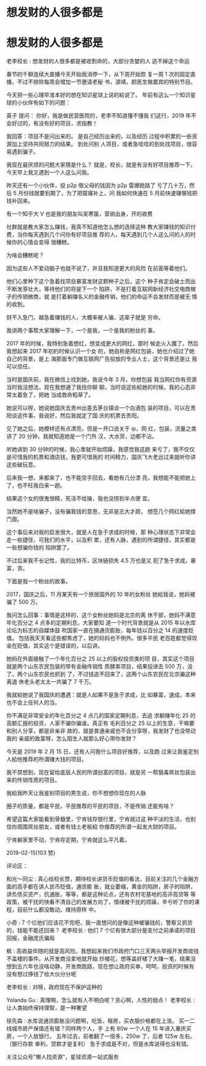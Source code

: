 # 想发财的人很多都是

# 想发财的人很多都是

老李校长 : 想发财的人很多都是被收割命的，大部分贪婪的人 逃不掉这个命运

春节的千聊连续大直播今天开始我消停一下，从下周开始恢 复一周 1 次的固定直播，不过不排除每周会增加一节邀请老秘 书，源靖，颜医生做嘉宾的特别节目。

今天把一些心理早准本好的想在知识星球上说的給说了。 年前有这么一个知识星球的小伙伴有如下的问题：

英子 提问： 你好，我是做民营医院的，老李不知道懂不懂我 们这行，2019 年不会好过的，有没有好的项目，求指教！

我回答：项目不是问出来的。 是自己经历出来的，以及经历 过程中积累的一些资源加上坚持共同努力的结果。 到处问别 人项目，或者急哇哇的到处找项目，很容易遇到骗子。

我现在最厌烦的问题大家猜是什么？ 就是，校长，就是有没有好项目推荐一下。 今天早上我又遇到一个人这么问我。

昨天还有一个小伙伴，投 p2p 借父母的钱因为 p2p 雷爆跑路了 亏了几十万，然后 5 月份钱就要到期了，为了把窟窿补上，问 我如何快速在 5 月前快速赚够钱把钱补回来。

有一个知乎大 V 也是我的朋友叫吴寒笛，营销出身，开的收费

社群就是教大家怎么赚钱，我真不知道他怎么想的选择这种 教大家赚钱的知识付费，当你每天遇到几个问你有好项目推 荐的人，每天遇到几个人这么问的人的时候你的心情会变得 很糟糕。

为啥会糟糕呢？

因为这些人不爱动脑子也就不说了，并且我知道更大的风险 在前面等着他们。

他们心里种下这个急着找项目暴富发财这颗种子之后，这个 种子肯定会破土而出不断发芽壮大，等待他们的将是下一个 陷阱，不是打着互联网新经济社交电商幌子的传销微商，就 是打着躺赚名义的金融传销，他们的命运不会发财而是被无 情的收割。

财不入急门，越急着赚钱的人，大概率被人骗，这辈子就是 穷命。

我讲两个事帮大家理解一下，一个是我，一个是我的粉丝的 事。

2017 年的时候，我特别急着想红，想变成更大的网红，那时 候走火入魔了。然后我想起来 2017 年初的时候认识一个女 的，她自称是网红包装，她也介绍过了她自己的背景，是上 海那面专门做互联网广告投放的专业人士，这个背景还是让 我可以信任。

当时是国庆前，我在微信上找到她，我说今年 3 月，你想包装 我当网红你有资源当时我没想法，现在我想通了我找你聊 聊。当时说这些給她的时候，我的心态非常太着急了，把她 当成救命稻草了。

她说可以呀，她说她国庆去贵州出差去茅台镇谈一个白酒包 装的项目，可以在贵阳谈这件事。我说好，然后我就定了国 庆的机票去贵阳。

见了她之后，她模样还有点漂亮，但是一开口说关于 ip，网 红，包装，流量之类讲了 20 分钟，我就知道她是一个门外 汉，大水货，边都不沾。

听她讲到 30 分钟的时候，我心里就开始烦躁，我感觉我这趟 来亏了，我不仅仅是可惜我的机票和酒店钱，我更可惜我的 时间精力，国庆飞大老远过来就听你讲这些破玩意。

后来我一想，来都来了，也不能空手回去，看她有几分漂 亮，我想能不能把她上了，也不枉我白来一趟。

结果这个女的很鬼很精，死活不给操，我也没捞到半点便 宜。

当然她不是啥骗子，没有骗我钱的意思，无非是志大才疏， 想签几个网红給她撑门面。

这个事后来对我的启发很大，就是人在急于求成的时候，那 种心理状态下非常会走一些捷径，可我们的水平，以及积 累，还有人脉，遇到的所谓捷径，其实都是一些想骗你钱的 陷阱罢了。

不过后来我不长记性，我的比特币，区块链损失 4.5 万也是又 犯了急于求成，暴富，贪。

下面是我一个粉丝的故事。

2017，国庆之后，11 月某天有一个旅居国外的 10 年的女粉丝 她給我说，她妈被骗了 500 万。

我问怎么回事：事情是这样的，这个女粉丝她妈是北京的离 休干部，她妈不满意年化百分之 4 点多的定期利息。大家要知 道一个时代背景就是从 2015 年以水库论坛为标志的自媒体鼓 吹国家一直在搞通货膨胀，每年钱以百分之 14 的速度贬值。 包括我天天看这些都焦虑了，她的妈妈也不例外。很多平民 老百姓都觉得现金在贬值，其实这个是错误的，以后讲。

她妈在外面接触了一个年化百分之 25 以上的股权投资类的项 目，其实这个项目就是两个山东农民包装的带有金融传销性 质酵素项目，结果投进去 500 万，没了。两个山东农民也抓到 了，不过钱追不回来了，这两个山东农民在北京骗这种离退 休老头老太太一共骗了 7 千万。

我就給她说了我国庆的遭遇：就是人如果不是急于求成，比 如暴富，速成，本来也不会上任何人的当。

你不满足非常安全的年化百分之 4 点几的国家定期利息，去追 求躺赚年化 25 的高额汇报的投资，人家不骗你骗谁。真正有 毛利百分之 25 以上的生意，干嘛要和别人分享，都是非亲非 故的，就是普通亲戚也不会分享呀，我发财了也没带动我的 亲戚的致富呀，怎么陌生人就那么好心带你发财？

今天是 2019 年 2 月 15 日，还有人问我什么项目好推荐，以及跑 过来让我鉴定别人給他推荐的所谓赚大钱的项目。

我不禁想到，现在留给底层人民的所谓创富的项目，就是另 一帮狠毒屌丝包装出来的传销性质的项目。

我給我昨天让我鉴别项目的男生说，你不想想你现在的人脉

圈子的质量，都是平民，平民推荐的平民的项目，不是传销 还能有啥？

希望这篇大家能看到骨髓里，宁肯钱存银行里，宁肯就过这 种平淡的生活，也别信你周围屌丝朋友，或者有钱土老板給 你推荐的所谓一起发大财的项目。

宁肯躺家里不动，宁肯存定期，宁肯就这么平凡着。

2019-02-15(103 赞)

评论区：

和光～同尘 : 真心给校长赞，期待校长讲货币贬值的看法，目前关注的几个金融方面的高手都在讲人民币贬值，通货膨 胀，就业萎缩，黄金的陷阱，房子的陷阱，讲负债买资产，抗通胀，等等，都是这种论点，还有农村宅基地的高评高贷等 等政策，被干扰的快看不清自己的发展方向了，情绪被干扰的烦躁，辛亏听了你的课程，目前什么都没敢动，维持原样 中。

小奇 : 7 个亿他们应该花不完吧，我一直想问的是像这种被骗钱的，警察又抓货的，钱能不能还回来？ 老李校长 : 他们 7 个亿有很大部分是支付之前承诺的项目回报，金融庞氏骗局

枫 : 高收益伴随的就是高风险。我想起来我们市政府门口三天两头举报开发商收钱不盖楼的事件。从开发商没拿地就开始 炒楼花，想等盖好楼了大赚一笔，结果没想到五六年也没啥动静，开发商跑路，现在想让政府买单，呵呵，投资的时候有 没有想过挣钱了给大伙分分呢

老李校长 : 对呀，政府现在不保护这种的

Yolanda Gu : 真理啊，怎么就有人不明白呢？贪心啊，人性的弱点！ 老李校长 : 让人类始终保持理智，是一种奢望

徐先森 : 水库说通货膨胀没问题啊，吃饭，租房，买衣服价格都在上涨。 买一二线城市房产保值还有错？同样两个人，手 上有 80w 一个人在 15 年进入重庆买房，一个人放银行。 五年过去，前者翻了一倍多，250w 了，后者 125w 左右。（银行存款 单利，贷款才是复利） 急于求成是不对，但是水库说得也没有错。

关注公众号"懒人找资源"，星球资源一站式服务
